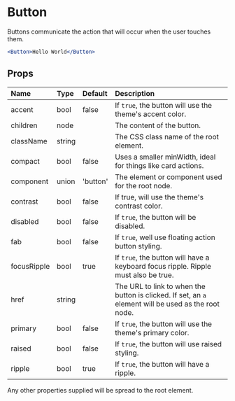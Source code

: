 Button
======

Buttons communicate the action that will occur when the user
touches them.

```jsx
<Button>Hello World</Button>
```

Props
-----

| Name | Type | Default | Description |
|:-----|:-----|:--------|:------------|
| accent | bool | false | If `true`, the button will use the theme's accent color. |
| children | node |  | The content of the button. |
| className | string |  | The CSS class name of the root element. |
| compact | bool | false | Uses a smaller minWidth, ideal for things like card actions. |
| component | union | 'button' | The element or component used for the root node. |
| contrast | bool | false | If true, will use the theme's contrast color. |
| disabled | bool | false | If `true`, the button will be disabled. |
| fab | bool | false | If `true`, well use floating action button styling. |
| focusRipple | bool | true | If `true`, the button will have a keyboard focus ripple. Ripple must also be true. |
| href | string |  | The URL to link to when the button is clicked. If set, an `a` element will be used as the root node. |
| primary | bool | false | If `true`, the button will use the theme's primary color. |
| raised | bool | false | If `true`, the button will use raised styling. |
| ripple | bool | true | If `true`, the button will have a ripple. |

Any other properties supplied will be spread to the root element.
